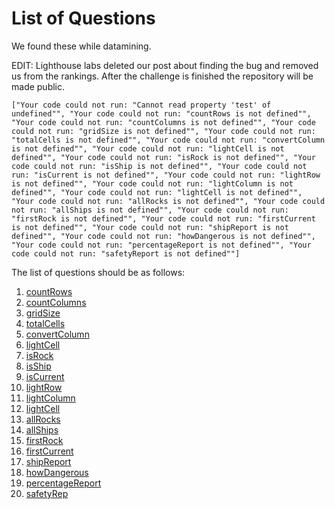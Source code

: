# List of Questions

We found these while datamining.

EDIT: Lighthouse labs deleted our post about finding the bug and removed us from the rankings. After the challenge is finished the repository will be made public.

`
["Your code could not run: "Cannot read property 'test' of undefined"", "Your code could not run: "countRows is not defined"", "Your code could not run: "countColumns is not defined"", "Your code could not run: "gridSize is not defined"", "Your code could not run: "totalCells is not defined"", "Your code could not run: "convertColumn is not defined"", "Your code could not run: "lightCell is not defined"", "Your code could not run: "isRock is not defined"", "Your code could not run: "isShip is not defined"", "Your code could not run: "isCurrent is not defined"", "Your code could not run: "lightRow is not defined"", "Your code could not run: "lightColumn is not defined"", "Your code could not run: "lightCell is not defined"", "Your code could not run: "allRocks is not defined"", "Your code could not run: "allShips is not defined"", "Your code could not run: "firstRock is not defined"", "Your code could not run: "firstCurrent is not defined"", "Your code could not run: "shipReport is not defined"", "Your code could not run: "howDangerous is not defined"", "Your code could not run: "percentageReport is not defined"", "Your code could not run: "safetyReport is not defined""]
`

The list of questions should be as follows:

1. [countRows](https://github.com/bxio/LighthouseLabsCodingChallenge/blob/master/01.js)
2. [countColumns](https://github.com/bxio/LighthouseLabsCodingChallenge/blob/master/02.js)
3. [gridSize](https://github.com/bxio/LighthouseLabsCodingChallenge/blob/master/03.js)
4. [totalCells](https://github.com/bxio/LighthouseLabsCodingChallenge/blob/master/04.js)
5. [convertColumn](https://github.com/bxio/LighthouseLabsCodingChallenge/blob/master/05.js)
6. [lightCell](https://github.com/bxio/LighthouseLabsCodingChallenge/blob/master/06.js)
7. [isRock](https://github.com/bxio/LighthouseLabsCodingChallenge/blob/master/07.js)
8. [isShip](https://github.com/bxio/LighthouseLabsCodingChallenge/blob/master/09.js)
9. [isCurrent](https://github.com/bxio/LighthouseLabsCodingChallenge/blob/master/08.js)
10. [lightRow](https://github.com/bxio/LighthouseLabsCodingChallenge/blob/master/10.js)
11. [lightColumn](https://github.com/bxio/LighthouseLabsCodingChallenge/blob/master/11.js)
12. [lightCell](https://github.com/bxio/LighthouseLabsCodingChallenge/blob/master/12.js)
13. [allRocks](https://github.com/bxio/LighthouseLabsCodingChallenge/blob/master/13.js)
14. [allShips](https://github.com/bxio/LighthouseLabsCodingChallenge/blob/master/14.js)
15. [firstRock](https://github.com/bxio/LighthouseLabsCodingChallenge/blob/master/15.js)
16. [firstCurrent](https://github.com/bxio/LighthouseLabsCodingChallenge/blob/master/16.js)
17. [shipReport](https://github.com/bxio/LighthouseLabsCodingChallenge/blob/master/17.js)
18. [howDangerous](https://github.com/bxio/LighthouseLabsCodingChallenge/blob/master/18.js)
19. [percentageReport](#)
20. [safetyRep](#)
